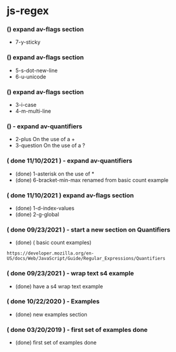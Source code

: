 # js-regex


### () expand av-flags section
* 7-y-sticky

### () expand av-flags section
* 5-s-dot-new-line
* 6-u-unicode

### () expand av-flags section
* 3-i-case
* 4-m-multi-line

### () - expand av-quantifiers
* 2-plus On the use of a +
* 3-question On the use of a ?

### ( done 11/10/2021 ) - expand av-quantifiers
* (done) 1-asterisk on the use of \*
* (done) 6-bracket-min-max renamed from basic count example

### ( done 11/10/2021 ) expand av-flags section
* (done) 1-d-index-values
* (done) 2-g-global

### ( done 09/23/2021 ) - start a new section on Quantifiers
* (done) ( basic count examples)
```
https://developer.mozilla.org/en-US/docs/Web/JavaScript/Guide/Regular_Expressions/Quantifiers
```


### ( done 09/23/2021 ) - wrap text s4 example
* (done) have a s4 wrap text example

### ( done 10/22/2020 ) - Examples
* (done) new examples section

### ( done 03/20/2019 ) - first set of examples done
* (done) first set of examples done 